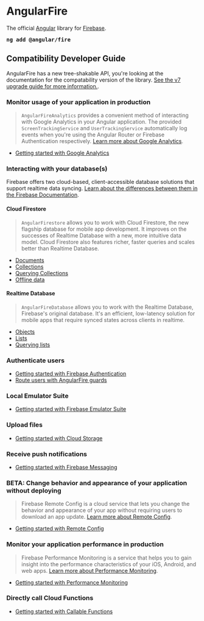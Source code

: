 # AngularFire
The official [Angular](https://angular.io/) library for [Firebase](https://firebase.google.com/).

<strong><pre>ng add @angular/fire</pre></strong>

## Compatibility Developer Guide

AngularFire has a new tree-shakable API, you're looking at the documentation for the compatability version of the library. [See the v7 upgrade guide for more information.](version-7-upgrade.md).

### Monitor usage of your application in production

> `AngularFireAnalytics` provides a convenient method of interacting with Google Analytics in your Angular application. The provided `ScreenTrackingService` and `UserTrackingService` automatically log events when you're using the Angular Router or Firebase Authentication respectively. [Learn more about Google Analytics](https://firebase.google.com/docs/analytics).

- [Getting started with Google Analytics](compat/analytics/getting-started.md)

### Interacting with your database(s)

Firebase offers two cloud-based, client-accessible database solutions that support realtime data syncing. [Learn about the differences between them in the Firebase Documentation](https://firebase.google.com/docs/firestore/rtdb-vs-firestore).

#### Cloud Firestore

> `AngularFirestore` allows you to work with Cloud Firestore, the new flagship database for mobile app development. It improves on the successes of Realtime Database with a new, more intuitive data model. Cloud Firestore also features richer, faster queries and scales better than Realtime Database.

- [Documents](compat/firestore/documents.md)
- [Collections](compat/firestore/collections.md)
- [Querying Collections](compat/firestore/querying-collections.md)
- [Offline data](compat/firestore/offline-data.md)

#### Realtime Database

> `AngularFireDatabase` allows you to work with the Realtime Database, Firebase's original database. It's an efficient, low-latency solution for mobile apps that require synced states across clients in realtime.

- [Objects](compat/rtdb/objects.md)
- [Lists](compat/rtdb/lists.md)
- [Querying lists](compat/rtdb/querying-lists.md)

### Authenticate users

- [Getting started with Firebase Authentication](acompat/uth/getting-started.md)
- [Route users with AngularFire guards](compat/auth/router-guards.md)

### Local Emulator Suite

- [Getting started with Firebase Emulator Suite](compat/emulators/emulators.md)

### Upload files

- [Getting started with Cloud Storage](compat/storage/storage.md)

### Receive push notifications

- [Getting started with Firebase Messaging](compat/messaging/messaging.md)

### **BETA:** Change behavior and appearance of your application without deploying

> Firebase Remote Config is a cloud service that lets you change the behavior and appearance of your app without requiring users to download an app update. [Learn more about Remote Config](https://firebase.google.com/docs/remote-config).

- [Getting started with Remote Config](compat/remote-config/getting-started.md)

### Monitor your application performance in production

> Firebase Performance Monitoring is a service that helps you to gain insight into the performance characteristics of your iOS, Android, and web apps. [Learn more about Performance Monitoring](https://firebase.google.com/docs/perf-mon).

- [Getting started with Performance Monitoring](compat/performance/getting-started.md)

### Directly call Cloud Functions

- [Getting started with Callable Functions](compat/functions/functions.md)
